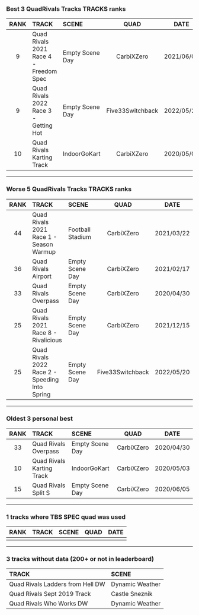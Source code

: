 ### Best 3 QuadRivals Tracks TRACKS ranks
|RANK|TRACK|SCENE|QUAD|DATE|
|:---:|:---|:---|:---:|:---:|
|9|Quad Rivals 2021 Race 4 - Freedom Spec|Empty Scene Day|CarbiXZero|2021/06/02|
|9|Quad Rivals 2022 Race 3 - Getting Hot|Empty Scene Day|Five33Switchback|2022/05/24|
|10|Quad Rivals Karting Track|IndoorGoKart|CarbiXZero|2020/05/03|
---
### Worse 5 QuadRivals Tracks TRACKS ranks
|RANK|TRACK|SCENE|QUAD|DATE|
|:---:|:---|:---|:---:|:---:|
|44|Quad Rivals 2021 Race 1 - Season Warmup|Football Stadium|CarbiXZero|2021/03/22|
|36|Quad Rivals Airport|Empty Scene Day|CarbiXZero|2021/02/17|
|33|Quad Rivals Overpass|Empty Scene Day|CarbiXZero|2020/04/30|
|25|Quad Rivals 2021 Race 8 - Rivalicious|Empty Scene Day|CarbiXZero|2021/12/15|
|25|Quad Rivals 2022 Race 2 - Speeding Into Spring|Empty Scene Day|Five33Switchback|2022/05/20|
---
### Oldest 3 personal best
|RANK|TRACK|SCENE|QUAD|DATE|
|:---:|:---|:---|:---:|:---:|
|33|Quad Rivals Overpass|Empty Scene Day|CarbiXZero|2020/04/30|
|10|Quad Rivals Karting Track|IndoorGoKart|CarbiXZero|2020/05/03|
|15|Quad Rivals Split S|Empty Scene Day|CarbiXZero|2020/06/05|
---
### 1 tracks where TBS SPEC quad was used
|RANK|TRACK|SCENE|QUAD|DATE|
|:---:|:---|:---|:---:|:---:|
||||||
---
### 3 tracks without data (200+ or not in leaderboard)
|TRACK|SCENE|
|:---|:---|
|Quad Rivals Ladders from Hell DW|Dynamic Weather|
|Quad Rivals Sept 2019 Track|Castle Sneznik|
|Quad Rivals Who Works DW|Dynamic Weather|
